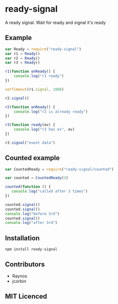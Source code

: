 # ready-signal

A ready signal. Wait for ready and signal it's ready

## Example

``` js
var Ready = require("ready-signal")
var r1 = Ready()
var r2 = Ready()
var r3 = Ready()

r1(function onReady() {
    console.log("r1 ready")
})

setTimeout(r1.signal, 1000)

r2.signal()

r2(function onReady() {
    console.log("r2 is already ready")
})

r3(function ready(ev) {
    console.log("r3 has ev", ev)
})

r3.signal("event data")
```

## Counted example

```js
var CountedReady = require("ready-signal/counted")

var counted = CountedReady(3)

counted(function () {
   console.log("called after 3 times")
})

counted.signal()
counted.signal()
console.log("before 3rd")
counted.signal()
console.log("after 3rd")
```

## Installation

`npm install ready-signal`

## Contributors

 - Raynos
 - jcorbin

## MIT Licenced
